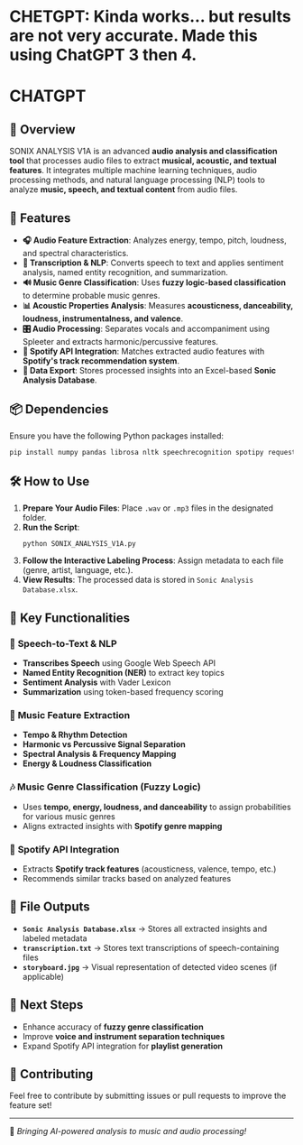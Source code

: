 # CHETGPT: Kinda works... but results are not very accurate. Made this using ChatGPT 3 then 4.

# CHATGPT

## 🎵 Overview
SONIX ANALYSIS V1A is an advanced **audio analysis and classification tool** that processes audio files to extract **musical, acoustic, and textual features**. It integrates multiple machine learning techniques, audio processing methods, and natural language processing (NLP) tools to analyze **music, speech, and textual content** from audio files.

## 🚀 Features
- **🎧 Audio Feature Extraction**: Analyzes energy, tempo, pitch, loudness, and spectral characteristics.
- **📝 Transcription & NLP**: Converts speech to text and applies sentiment analysis, named entity recognition, and summarization.
- **🔊 Music Genre Classification**: Uses **fuzzy logic-based classification** to determine probable music genres.
- **📊 Acoustic Properties Analysis**: Measures **acousticness, danceability, loudness, instrumentalness, and valence**.
- **🎛️ Audio Processing**: Separates vocals and accompaniment using Spleeter and extracts harmonic/percussive features.
- **🔎 Spotify API Integration**: Matches extracted audio features with **Spotify's track recommendation system**.
- **📂 Data Export**: Stores processed insights into an Excel-based **Sonic Analysis Database**.

## 📦 Dependencies
Ensure you have the following Python packages installed:
```bash
pip install numpy pandas librosa nltk speechrecognition spotipy requests networkx scipy pywt openai
```

## 🛠 How to Use
1. **Prepare Your Audio Files**: Place `.wav` or `.mp3` files in the designated folder.
2. **Run the Script**:
   ```bash
   python SONIX_ANALYSIS_V1A.py
   ```
3. **Follow the Interactive Labeling Process**: Assign metadata to each file (genre, artist, language, etc.).
4. **View Results**: The processed data is stored in `Sonic Analysis Database.xlsx`.

## 🎯 Key Functionalities
### 🎤 **Speech-to-Text & NLP**
- **Transcribes Speech** using Google Web Speech API
- **Named Entity Recognition (NER)** to extract key topics
- **Sentiment Analysis** with Vader Lexicon
- **Summarization** using token-based frequency scoring

### 🎼 **Music Feature Extraction**
- **Tempo & Rhythm Detection**
- **Harmonic vs Percussive Signal Separation**
- **Spectral Analysis & Frequency Mapping**
- **Energy & Loudness Classification**

### 🎶 **Music Genre Classification (Fuzzy Logic)**
- Uses **tempo, energy, loudness, and danceability** to assign probabilities for various music genres
- Aligns extracted insights with **Spotify genre mapping**

### 🎵 **Spotify API Integration**
- Extracts **Spotify track features** (acousticness, valence, tempo, etc.)
- Recommends similar tracks based on analyzed features

## 📁 File Outputs
- **`Sonic Analysis Database.xlsx`** → Stores all extracted insights and labeled metadata
- **`transcription.txt`** → Stores text transcriptions of speech-containing files
- **`storyboard.jpg`** → Visual representation of detected video scenes (if applicable)

## 📌 Next Steps
- Enhance accuracy of **fuzzy genre classification**
- Improve **voice and instrument separation techniques**
- Expand Spotify API integration for **playlist generation**

## 🤝 Contributing
Feel free to contribute by submitting issues or pull requests to improve the feature set!

---
🎵 *Bringing AI-powered analysis to music and audio processing!*

